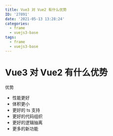 ```yaml
---
title: Vue3 对 Vue2 有什么优势
ID: '27891'
date: '2021-05-13 13:28:24'
categories:
  - frame
  - vuejs3-base
tags:
  - frame
  - vuejs3-base
---
```


# Vue3 对 Vue2 有什么优势

优势

- 性能更好
- 体积更小
- 更好的 ts 支持
- 更好的代码组织
- 更好的逻辑抽离
- 更多的新功能
 
 
 
 
 
